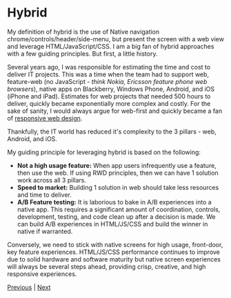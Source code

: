 # Hybrid

My definition of hybrid is the use of Native navigation chrome/controls/header/side-menu, but present the screen with a web view and leverage HTML/JavaScript/CSS. I am a big fan of hybrid approaches with a few guiding principles. But first, a little history. 

Several years ago, I was responsible for estimating the time and cost to deliver IT projects. This was a time when the team had to support web, feature-web (no JavaScript - _think Nokia, Ericsson feature phone web browsers_), native apps on Blackberry, Windows Phone, Android, and iOS (iPhone and iPad). Estimates for web projects that needed 500 hours to deliver, quickly became exponentially more complex and costly. For the sake of sanity, I would always argue for web-first and quickly became a fan of [responsive web design](https://alistapart.com/article/responsive-web-design). 

Thankfully, the IT world has reduced it's complexity to the 3 pillars - web, Android, and iOS. 

My guiding principle for leveraging hybrid is based on the following: 

* **Not a high usage feature:** When app users infrequently use a feature, then use the web. If using RWD principles, then we can have 1 solution work across all 3 pillars.
* **Speed to market:** Building 1 solution in web should take less resources and time to deliver. 
* **A/B Feature testing:** It is laborious to bake in A/B experiences into a native app. This requires a significant amount of coordination, controls, development, testing, and code clean up after a decision is made. We can build A/B experiences in HTML/JS/CSS and build the winner in native if warranted. 

Conversely, we need to stick with native screens for high usage, front-door, key feature experiences. HTML/JS/CSS performance continues to improve due to solid hardware and software maturity but native screen experiences will always be several steps ahead, providing crisp, creative, and high responsive experiences. 

[Previous](03_uidesign.md) | [Next](05_healthcheck.md)